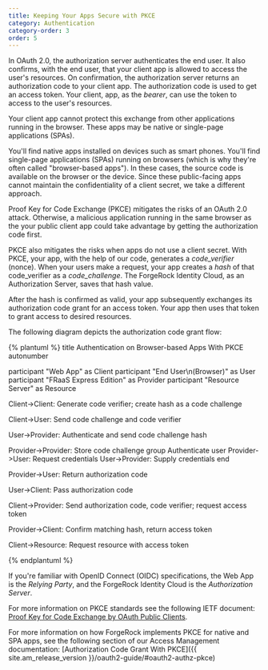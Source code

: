 ```yaml
---
title: Keeping Your Apps Secure with PKCE
category: Authentication
category-order: 3
order: 5
---
```


In OAuth 2.0, the authorization server authenticates the end user. It also confirms, with the end user, that your client app is allowed to access the user's resources. On confirmation, the authorization server returns an authorization code to your client app. The authorization code is used to get an access token. Your client, app, as the *bearer*, can use the token to access to the user's resources. 

Your client app cannot protect this exchange from other applications running in the browser. These apps may be native or single-page applications (SPAs).

You'll find native apps installed on devices such as smart phones. You'll find single-page applications (SPAs) running on browsers (which is why they're often called "browser-based apps"). In these cases, the source code is available on the browser or the device. Since these public-facing apps cannot maintain the confidentiality of a client secret, we take a different approach.

Proof Key for Code Exchange (PKCE) mitigates the risks of an OAuth 2.0 attack. Otherwise, a malicious application running in the same browser as the your public client app could take advantage by getting the authorization code first.

PKCE also mitigates the risks when apps do not use a client secret. With PKCE, your app, with the help of our code, generates a *code_verifier* (nonce). When your users make a request, your app creates a *hash* of that code_verifier as a *code_challenge*. The ForgeRock Identity Cloud, as an Authorization Server, saves that hash value. 

After the hash is confirmed as valid, your app subsequently exchanges its authorization code grant for an access token. Your app then uses that token to grant access to desired resources.

The following diagram depicts the authorization code grant flow:

{% plantuml %}
title Authentication on Browser-based Apps With PKCE 
autonumber

participant "Web App" as Client
participant "End User\n(Browser)" as User
participant "FRaaS Express Edition" as Provider
participant "Resource Server" as Resource

Client->Client: Generate code verifier; create hash as a code challenge

Client->User: Send code challenge and code verifier

User->Provider: Authenticate and send code challenge hash

Provider->Provider: Store code challenge
group Authenticate user
  Provider->User: Request credentials
  User->Provider: Supply credentials
end

Provider->User: Return authorization code

User->Client: Pass authorization code

Client->Provider: Send authorization code, code verifier; request access token

Provider->Client: Confirm matching hash, return access token

Client->Resource: Request resource with access token

{% endplantuml %}


If you're familiar with OpenID Connect (OIDC) specifications, the Web App is the _Relying Party_, and the ForgeRock Identity Cloud is the _Authorization Server_.

For more information on PKCE standards see the following IETF document: [ Proof Key for Code Exchange by OAuth Public Clients](https://tools.ietf.org/html/rfc7636).
 
For more information on how ForgeRock implements PKCE for native and SPA apps, see the following section of our Access Management documentation: [Authorization Code Grant With PKCE]({{ site.am_release_version }}/oauth2-guide/#oauth2-authz-pkce) 
